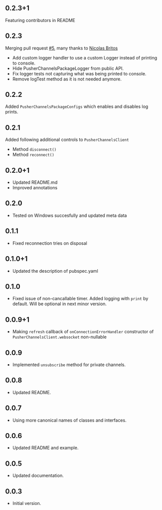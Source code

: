## 0.2.3+1

Featuring contributors in README
## 0.2.3

Merging pull request [#5](https://github.com/mcfugger/dart_pusher_channels/pull/5), many thanks to [Nicolas Britos](https://github.com/nicobritos)
- Add custom logger handler to use a custom Logger instead of printing to console.
- Hide PusherChannelsPackageLogger from public API.
- Fix logger tests not capturing what was being printed to console.
- Remove logTest method as it is not needed anymore.
## 0.2.2

Added `PusherChannelsPackageConfigs` which enables and disables log prints.
## 0.2.1

Added following additional controls to `PusherChannelsClient`
- Method `disconnect()`
- Method `reconnect()`
## 0.2.0+1

- Updated README.md
- Improved annotations
## 0.2.0

- Tested on Windows succesfully and updated meta data
## 0.1.1

- Fixed reconnection tries on disposal
## 0.1.0+1

- Updated the description of pubspec.yaml
## 0.1.0

- Fixed issue of non-cancallable timer. Added logging with `print` by default. Will be optional in next minor version.
## 0.0.9+1

- Making `refresh` callback of `onConnectionErrorHandler` constructor of `PusherChannelsClient.websocket` non-nullable
## 0.0.9

- Implemented `unsubscribe` method for private channels.
## 0.0.8

- Updated README.
## 0.0.7

- Using more canonical names of classes and interfaces.
## 0.0.6

- Updated README and example.
## 0.0.5

- Updated documentation.
## 0.0.3

- Initial version.
